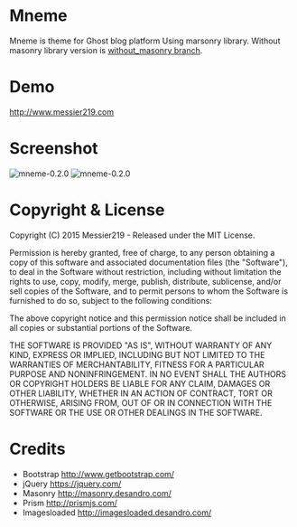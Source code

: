 # Mneme
Mneme is theme for Ghost blog platform Using marsonry library.
Without masonry library version is [without_masonry branch](https://github.com/messier219/mneme/tree/without_masonry).

# Demo
http://www.messier219.com

# Screenshot
![mneme-0.2.0](https://cloud.githubusercontent.com/assets/287376/9805464/37d8a424-5874-11e5-862d-448c299a23ee.png)
![mneme-0.2.0](https://cloud.githubusercontent.com/assets/287376/9805466/39eb5f18-5874-11e5-88d6-ad27529ab420.png)

# Copyright & License
Copyright (C) 2015 Messier219 - Released under the MIT License.

Permission is hereby granted, free of charge, to any person obtaining a copy of this software and associated documentation files (the "Software"), to deal in the Software without restriction, including without limitation the rights to use, copy, modify, merge, publish, distribute, sublicense, and/or sell copies of the Software, and to permit persons to whom the Software is furnished to do so, subject to the following conditions:

The above copyright notice and this permission notice shall be included in all copies or substantial portions of the Software.

THE SOFTWARE IS PROVIDED "AS IS", WITHOUT WARRANTY OF ANY KIND, EXPRESS OR IMPLIED, INCLUDING BUT NOT LIMITED TO THE WARRANTIES OF MERCHANTABILITY, FITNESS FOR A PARTICULAR PURPOSE AND NONINFRINGEMENT. IN NO EVENT SHALL THE AUTHORS OR COPYRIGHT HOLDERS BE LIABLE FOR ANY CLAIM, DAMAGES OR OTHER LIABILITY, WHETHER IN AN ACTION OF CONTRACT, TORT OR OTHERWISE, ARISING FROM, OUT OF OR IN CONNECTION WITH THE SOFTWARE OR THE USE OR OTHER DEALINGS IN THE SOFTWARE.

# Credits
* Bootstrap http://www.getbootstrap.com/
* jQuery https://jquery.com/
* Masonry http://masonry.desandro.com/
* Prism http://prismjs.com/
* Imagesloaded http://imagesloaded.desandro.com/
